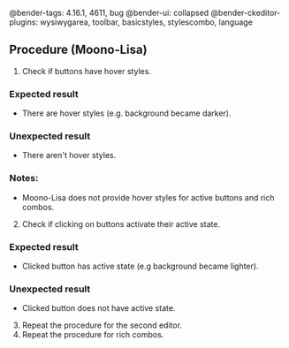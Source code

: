 @bender-tags: 4.16.1, 4611, bug
@bender-ui: collapsed
@bender-ckeditor-plugins: wysiwygarea, toolbar, basicstyles, stylescombo, language

## Procedure (Moono-Lisa)

1. Check if buttons have hover styles.

  ### Expected result

  * There are hover styles (e.g. background became darker).

  ### Unexpected result

  * There aren't hover styles.

  ### Notes:

  * Moono-Lisa does not provide hover styles for active buttons and rich combos.

2. Check if clicking on buttons activate their active state.

  ### Expected result

  * Clicked button has active state (e.g background became lighter).

  ### Unexpected result

  * Clicked button does not have active state.

3. Repeat the procedure for the second editor.
4. Repeat the procedure for rich combos.
